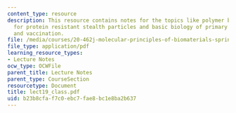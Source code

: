 ```yaml
---
content_type: resource
description: This resource contains notes for the topics like polymer brush theory
  for protein resistant stealth particles and basic biology of primary immune responses
  and vaccination.
file: /media/courses/20-462j-molecular-principles-of-biomaterials-spring-2006/b23b8cfaf7c0ebc7fae8bc1e8ba2b637_lect19_class.pdf
file_type: application/pdf
learning_resource_types:
- Lecture Notes
ocw_type: OCWFile
parent_title: Lecture Notes
parent_type: CourseSection
resourcetype: Document
title: lect19_class.pdf
uid: b23b8cfa-f7c0-ebc7-fae8-bc1e8ba2b637
---
```

